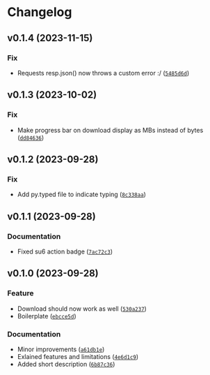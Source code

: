 # Changelog

<!--next-version-placeholder-->

## v0.1.4 (2023-11-15)
### Fix
* Requests resp.json() now throws a custom error :/ ([`5485d6d`](https://github.com/robinvandernoord/drive-in/commit/5485d6d4c30063e7151c135f28dab22fa6fda06d))

## v0.1.3 (2023-10-02)
### Fix
* Make progress bar on download display as MBs instead of bytes ([`dd84636`](https://github.com/robinvandernoord/drive-in/commit/dd846368289c0b518ba2ea572dd8e7ac37479dcd))

## v0.1.2 (2023-09-28)
### Fix
* Add py.typed file to indicate typing ([`8c338aa`](https://github.com/robinvandernoord/drive-in/commit/8c338aa5c8ca3de0c5762fff111833acf5e3af46))

## v0.1.1 (2023-09-28)
### Documentation
* Fixed su6 action badge ([`7ac72c3`](https://github.com/robinvandernoord/drive-in/commit/7ac72c3f1708f33d97a5859690b3f213e77fd2aa))

## v0.1.0 (2023-09-28)
### Feature
* Download should now work as well ([`530a237`](https://github.com/robinvandernoord/drive-in/commit/530a2376447d064b95ff1422d15e4c70951843ba))
* Boilerplate ([`ebcce5d`](https://github.com/robinvandernoord/drive-in/commit/ebcce5d26dec05b5632047fd150136fa8e71df38))

### Documentation
* Minor improvements ([`a61db1e`](https://github.com/robinvandernoord/drive-in/commit/a61db1e2952737fd22893a62163d03f7faef6888))
* Exlained features and limitations ([`4e6d1c9`](https://github.com/robinvandernoord/drive-in/commit/4e6d1c92e56fb4c8c81907ab670342a67af1598d))
* Added short description ([`6b87c36`](https://github.com/robinvandernoord/drive-in/commit/6b87c36597c3517b07e0e6c013bc7ad582febff0))
